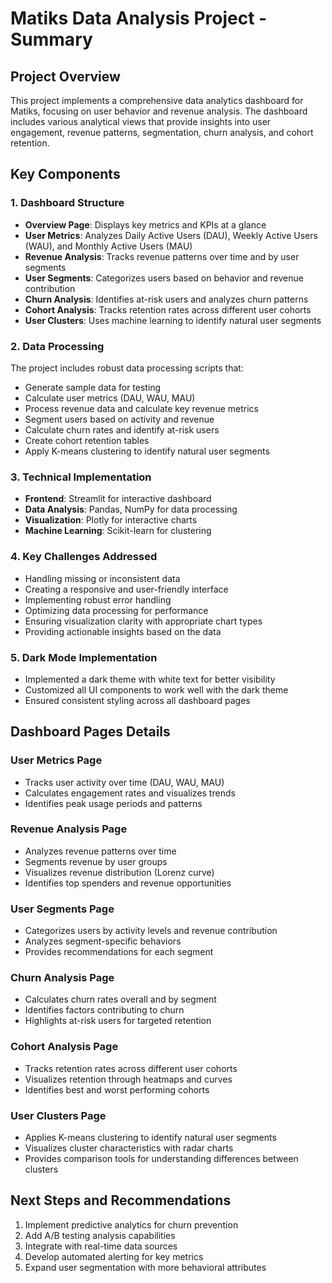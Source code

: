 # Matiks Data Analysis Project - Summary

## Project Overview
This project implements a comprehensive data analytics dashboard for Matiks, focusing on user behavior and revenue analysis. The dashboard includes various analytical views that provide insights into user engagement, revenue patterns, segmentation, churn analysis, and cohort retention.

## Key Components

### 1. Dashboard Structure
- **Overview Page**: Displays key metrics and KPIs at a glance
- **User Metrics**: Analyzes Daily Active Users (DAU), Weekly Active Users (WAU), and Monthly Active Users (MAU)
- **Revenue Analysis**: Tracks revenue patterns over time and by user segments
- **User Segments**: Categorizes users based on behavior and revenue contribution
- **Churn Analysis**: Identifies at-risk users and analyzes churn patterns
- **Cohort Analysis**: Tracks retention rates across different user cohorts
- **User Clusters**: Uses machine learning to identify natural user segments

### 2. Data Processing
The project includes robust data processing scripts that:
- Generate sample data for testing
- Calculate user metrics (DAU, WAU, MAU)
- Process revenue data and calculate key revenue metrics
- Segment users based on activity and revenue
- Calculate churn rates and identify at-risk users
- Create cohort retention tables
- Apply K-means clustering to identify natural user segments

### 3. Technical Implementation
- **Frontend**: Streamlit for interactive dashboard
- **Data Analysis**: Pandas, NumPy for data processing
- **Visualization**: Plotly for interactive charts
- **Machine Learning**: Scikit-learn for clustering

### 4. Key Challenges Addressed
- Handling missing or inconsistent data
- Creating a responsive and user-friendly interface
- Implementing robust error handling
- Optimizing data processing for performance
- Ensuring visualization clarity with appropriate chart types
- Providing actionable insights based on the data

### 5. Dark Mode Implementation
- Implemented a dark theme with white text for better visibility
- Customized all UI components to work well with the dark theme
- Ensured consistent styling across all dashboard pages

## Dashboard Pages Details

### User Metrics Page
- Tracks user activity over time (DAU, WAU, MAU)
- Calculates engagement rates and visualizes trends
- Identifies peak usage periods and patterns

### Revenue Analysis Page
- Analyzes revenue patterns over time
- Segments revenue by user groups
- Visualizes revenue distribution (Lorenz curve)
- Identifies top spenders and revenue opportunities

### User Segments Page
- Categorizes users by activity levels and revenue contribution
- Analyzes segment-specific behaviors
- Provides recommendations for each segment

### Churn Analysis Page
- Calculates churn rates overall and by segment
- Identifies factors contributing to churn
- Highlights at-risk users for targeted retention

### Cohort Analysis Page
- Tracks retention rates across different user cohorts
- Visualizes retention through heatmaps and curves
- Identifies best and worst performing cohorts

### User Clusters Page
- Applies K-means clustering to identify natural user segments
- Visualizes cluster characteristics with radar charts
- Provides comparison tools for understanding differences between clusters

## Next Steps and Recommendations
1. Implement predictive analytics for churn prevention
2. Add A/B testing analysis capabilities
3. Integrate with real-time data sources
4. Develop automated alerting for key metrics
5. Expand user segmentation with more behavioral attributes 